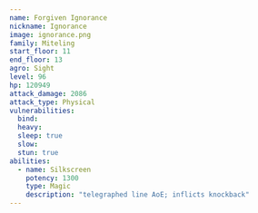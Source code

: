 ```yaml
---
name: Forgiven Ignorance
nickname: Ignorance
image: ignorance.png
family: Miteling
start_floor: 11
end_floor: 13
agro: Sight
level: 96
hp: 120949
attack_damage: 2086
attack_type: Physical
vulnerabilities:
  bind: 
  heavy: 
  sleep: true
  slow: 
  stun: true
abilities:
  - name: Silkscreen
    potency: 1300
    type: Magic
    description: "telegraphed line AoE; inflicts knockback"
---
```

